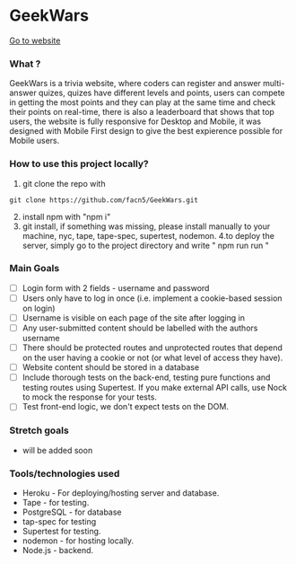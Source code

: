# GeekWars
[Go to website](#)

### What ?

GeekWars is a trivia website, where coders can register and answer multi-answer quizes, quizes have different levels and points, users can compete in getting the most points and they can play at the same time and check their points on real-time, there is also a leaderboard that shows that top users, the website
is fully responsive for Desktop and Mobile, it was designed with Mobile First
design to give the best expierence possible for Mobile users.

### How to use this project locally?
1. git clone the repo with  
```
git clone https://github.com/facn5/GeekWars.git
```
2. install npm with "npm i"
3. git install, if something was missing, please install manually to your machine, nyc, tape, tape-spec, supertest, nodemon.
4.to deploy the server, simply go to the project directory and write "
npm run run
"

### Main Goals
+ [ ] Login form with 2 fields - username and password
+ [ ] Users only have to log in once (i.e. implement a cookie-based session on login)
+ [ ] Username is visible on each page of the site after logging in
+ [ ] Any user-submitted content should be labelled with the authors username
+ [ ] There should be protected routes and unprotected routes that depend on the user having a cookie or not (or what level of access they have).
+ [ ] Website content should be stored in a database
+ [ ] Include thorough tests on the back-end, testing pure functions and testing routes using Supertest. If you make external API calls, use Nock to mock the response for your tests.
+ [ ] Test front-end logic, we don't expect tests on the DOM.

### Stretch goals
* will be added soon

### Tools/technologies used
* Heroku - For deploying/hosting server and database.
* Tape - for testing.
* PostgreSQL - for database
* tap-spec for testing
* Supertest for testing.
* nodemon - for hosting locally.
* Node.js - backend.

